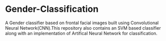 # Gender-Classification

A Gender classifier based on frontal facial images built using Convolutional Neural Network(CNN).This repository also contains
an SVM based classifier along with an implementation of Artifical Neural Network for classification. 
